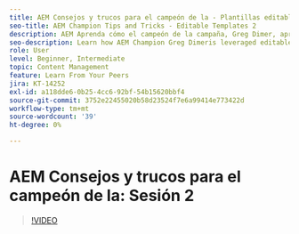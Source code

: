 ```yaml
---
title: AEM Consejos y trucos para el campeón de la - Plantillas editables 2
seo-title: AEM Champion Tips and Tricks - Editable Templates 2
description: AEM Aprenda cómo el campeón de la campaña, Greg Dimer, aprovechó las plantillas editables en AEM Sites. Revise estos consejos rápidos y pruébelos hoy mismo en su instancia.
seo-description: Learn how AEM Champion Greg Dimeris leveraged editable templates in AEM Sites. Review these quick tips and then give them a try in your instance today.
role: User
level: Beginner, Intermediate
topic: Content Management
feature: Learn From Your Peers
jira: KT-14252
exl-id: a118dde6-0b25-4cc6-92bf-54b15620bbf4
source-git-commit: 3752e22455020b58d23524f7e6a99414e773422d
workflow-type: tm+mt
source-wordcount: '39'
ht-degree: 0%

---
```


# AEM Consejos y trucos para el campeón de la: Sesión 2

>[!VIDEO](https://video.tv.adobe.com/v/3409427?quality=12&learn=on)
